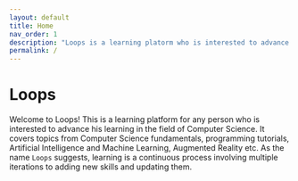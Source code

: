 ```yaml
---
layout: default
title: Home
nav_order: 1
description: "Loops is a learning platorm who is interested to advance any Computer Science skills."
permalink: /
---
```


# Loops

Welcome to Loops!  This is a learning platform for any person who is interested to advance his learning in the field of Computer Science. It covers topics from Computer Science fundamentals, programming tutorials, Artificial Intelligence and Machine Learning, Augmented Reality etc. As the name `Loops` suggests, learning is a continuous process involving multiple iterations to adding new skills and updating them.